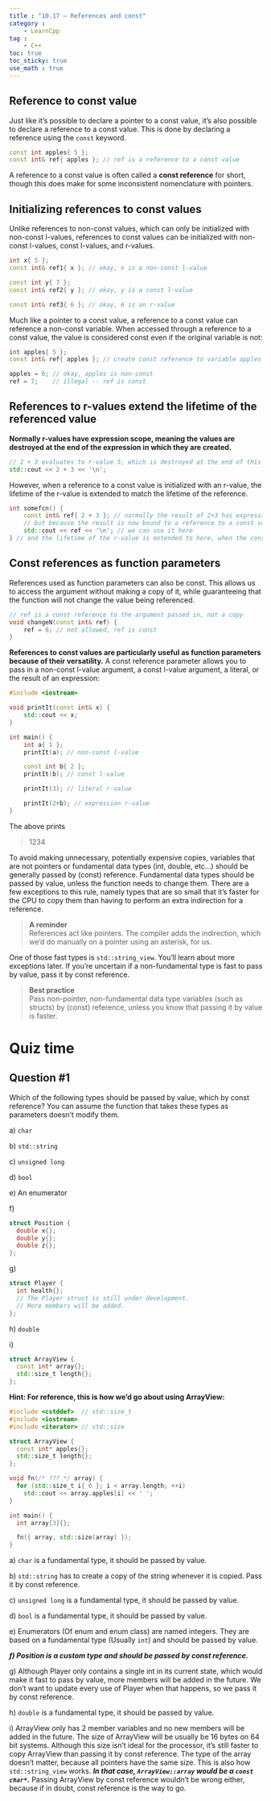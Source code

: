 ```yaml
---
title : "10.17 — References and const"
category :
    - LearnCpp
tag : 
    - C++
toc: true  
toc_sticky: true 
use_math : true
---
```




## Reference to const value

Just like it’s possible to declare a pointer to a const value, it’s also possible to declare a reference to a const value. This is done by declaring a reference using the `const` keyword.

```c++
const int apples{ 5 };
const int& ref{ apples }; // ref is a reference to a const value
```

A reference to a const value is often called a **const reference** for short, though this does make for some inconsistent nomenclature with pointers.


## Initializing references to const values

Unlike references to non-const values, which can only be initialized with non-const l-values, references to const values can be initialized with non-const l-values, const l-values, and r-values.

```c++
int x{ 5 };
const int& ref1{ x }; // okay, x is a non-const l-value

const int y{ 7 };
const int& ref2{ y }; // okay, y is a const l-value

const int& ref3{ 6 }; // okay, 6 is an r-value
```

Much like a pointer to a const value, a reference to a const value can reference a non-const variable. When accessed through a reference to a const value, the value is considered const even if the original variable is not:

```c++
int apples{ 5 };
const int& ref{ apples }; // create const reference to variable apples

apples = 6; // okay, apples is non-const
ref = 7;    // illegal -- ref is const
```


## References to r-values extend the lifetime of the referenced value

**Normally r-values have expression scope, meaning the values are destroyed at the end of the expression in which they are created.**

```c++
// 2 + 3 evaluates to r-value 5, which is destroyed at the end of this statement
std::cout << 2 + 3 << '\n'; 
```

However, when a reference to a const value is initialized with an r-value, the lifetime of the r-value is extended to match the lifetime of the reference.

```c++
int somefcn() {
    const int& ref{ 2 + 3 }; // normally the result of 2+3 has expression scope and is destroyed at the end of this statement
    // but because the result is now bound to a reference to a const value...
    std::cout << ref << '\n'; // we can use it here
} // and the lifetime of the r-value is extended to here, when the const reference dies
```


## Const references as function parameters

References used as function parameters can also be const. This allows us to access the argument without making a copy of it, while guaranteeing that the function will not change the value being referenced.

```c++
// ref is a const reference to the argument passed in, not a copy
void changeN(const int& ref) {
	ref = 6; // not allowed, ref is const
}
```

**References to const values are particularly useful as function parameters because of their versatility.** A const reference parameter allows you to pass in a non-const l-value argument, a const l-value argument, a literal, or the result of an expression:

```c++
#include <iostream>

void printIt(const int& x) {
    std::cout << x;
}

int main() {
    int a{ 1 };
    printIt(a); // non-const l-value

    const int b{ 2 };
    printIt(b); // const l-value

    printIt(3); // literal r-value

    printIt(2+b); // expression r-value
}
```

The above prints
>1234

To avoid making unnecessary, potentially expensive copies, variables that are not pointers or fundamental data types (int, double, etc…) should be generally passed by (const) reference. Fundamental data types should be passed by value, unless the function needs to change them. There are a few exceptions to this rule, namely types that are so small that it’s faster for the CPU to copy them than having to perform an extra indirection for a reference.

>**A reminder**  
References act like pointers. The compiler adds the indirection, which we’d do manually on a pointer using an asterisk, for us.

One of those fast types is `std::string_view`. You’ll learn about more exceptions later. If you’re uncertain if a non-fundamental type is fast to pass by value, pass it by const reference.

>**Best practice**  
Pass non-pointer, non-fundamental data type variables (such as structs) by (const) reference, unless you know that passing it by value is faster.


# Quiz time

## Question #1

Which of the following types should be passed by value, which by const reference? You can assume the function that takes these types as parameters doesn’t modify them.

a) `char`         

b) `std::string`

c) `unsigned long`

d) `bool`

e) An enumerator

f) 

```c++
struct Position {
  double x{};
  double y{};
  double z{};
};
```

g)

```c++
struct Player {
  int health{};
  // The Player struct is still under development.
  // More members will be added.
};
```

h) `double`

i)

```c++
struct ArrayView {
  const int* array{};
  std::size_t length{};
};
```
**Hint: For reference, this is how we’d go about using ArrayView:**

```c++
#include <cstddef>  // std::size_t
#include <iostream>
#include <iterator> // std::size

struct ArrayView {
  const int* apples{};
  std::size_t length{};
};

void fn(/* ??? */ array) {
  for (std::size_t i{ 0 }; i < array.length; ++i)
    std::cout << array.apples[i] << ' ';
}

int main() {
  int array[3]{};

  fn({ array, std::size(array) });
}
```


a) `char` is a fundamental type, it should be passed by value.

b) `std::string` has to create a copy of the string whenever it is copied. Pass it by const reference.

c) `unsigned long` is a fundamental type, it should be passed by value.

d) `bool` is a fundamental type, it should be passed by value.

e) Enumerators (Of enum and enum class) are named integers. They are based on a fundamental type (Usually `int`) and should be passed by value.

***f) Position is a custom type and should be passed by const reference.***

g) Although Player only contains a single int in its current state, which would make it fast to pass by value, more members will be added in the future. We don’t want to update every use of Player when that happens, so we pass it by const reference.

h) `double` is a fundamental type, it should be passed by value.

i) ArrayView only has 2 member variables and no new members will be added in the future. The size of ArrayView will be usually be 16 bytes on 64 bit systems. Although this size isn’t ideal for the processor, it’s still faster to copy ArrayView than passing it by const reference. The type of the array doesn’t matter, because all pointers have the same size. This is also how `std::string_view` works. ***In that case, `ArrayView::array` would be a `const char*`.*** Passing ArrayView by const reference wouldn’t be wrong either, because if in doubt, const reference is the way to go.